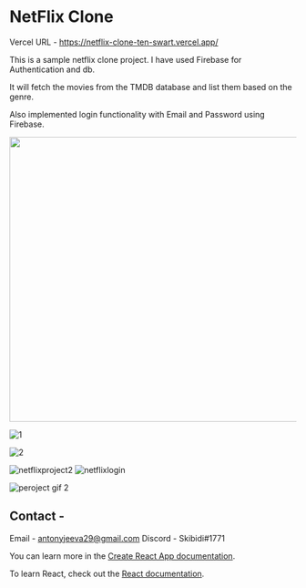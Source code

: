 # NetFlix Clone  

Vercel URL - https://netflix-clone-ten-swart.vercel.app/ 

This is a sample netflix clone project. I have used Firebase for Authentication and db. 

It will fetch the movies from the TMDB database and list them based on the genre. 

Also implemented login functionality with Email and Password using Firebase. 


<img src="https://user-images.githubusercontent.com/44425375/189468531-391fd764-6256-4438-a64a-4c187fee647d.png" width="800" height="500">

![1](https://user-images.githubusercontent.com/44425375/216762555-84ae8447-2824-4941-84e6-38eb7c138245.PNG)

![2](https://user-images.githubusercontent.com/44425375/216762565-e8d07b64-c26b-4bfb-845f-8a2f0b0b11d7.PNG)

![netflixproject2](https://user-images.githubusercontent.com/44425375/216762707-8ffb20d9-1739-4a00-91f4-8e76ff0e1b4a.PNG)
![netflixlogin](https://user-images.githubusercontent.com/44425375/216762713-41e8d8f4-2e1d-4733-8ae7-8eff9d356adc.PNG)


![peroject gif 2](https://user-images.githubusercontent.com/44425375/216762586-9311a6d1-95b6-4538-8b1f-4f87cf00e0f9.gif)


## Contact -

Email - antonyjeeva29@gmail.com 
Discord - Skibidi#1771 

You can learn more in the [Create React App documentation](https://facebook.github.io/create-react-app/docs/getting-started).

To learn React, check out the [React documentation](https://reactjs.org/).
